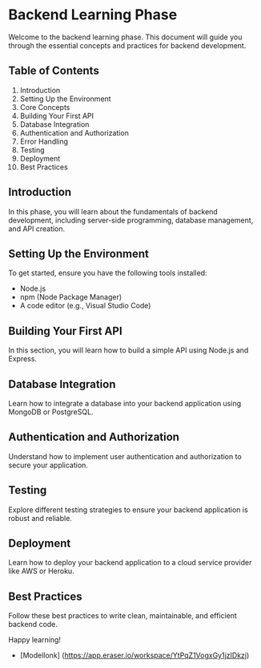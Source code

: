 # Backend Learning Phase

Welcome to the backend learning phase. This document will guide you through the essential concepts and practices for backend development.

## Table of Contents
1. Introduction
2. Setting Up the Environment
3. Core Concepts
4. Building Your First API
5. Database Integration
6. Authentication and Authorization
7. Error Handling
8. Testing
9. Deployment
10. Best Practices

## Introduction
In this phase, you will learn about the fundamentals of backend development, including server-side programming, database management, and API creation.

## Setting Up the Environment
To get started, ensure you have the following tools installed:
- Node.js
- npm (Node Package Manager)
- A code editor (e.g., Visual Studio Code)

## Building Your First API
In this section, you will learn how to build a simple API using Node.js and Express.

## Database Integration
Learn how to integrate a database into your backend application using MongoDB or PostgreSQL.

## Authentication and Authorization
Understand how to implement user authentication and authorization to secure your application.


## Testing
Explore different testing strategies to ensure your backend application is robust and reliable.

## Deployment
Learn how to deploy your backend application to a cloud service provider like AWS or Heroku.

## Best Practices
Follow these best practices to write clean, maintainable, and efficient backend code.

Happy learning!


- [Modellonk] (https://app.eraser.io/workspace/YtPqZ1VogxGy1jzIDkzj)